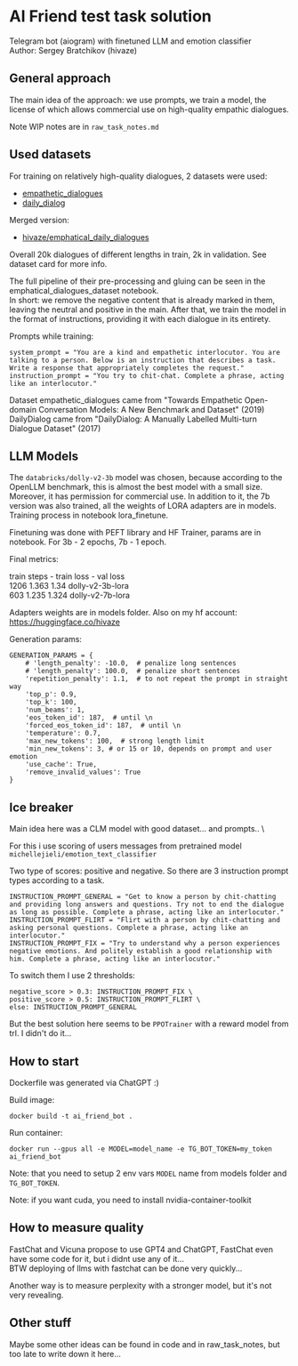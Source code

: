 # AI Friend test task solution

Telegram bot (aiogram) with finetuned LLM and emotion classifier \
Author: Sergey Bratchikov (hivaze)

## General approach

The main idea of the approach: we use prompts, we train a model, the license of which allows commercial use on high-quality empathic dialogues.

Note WIP notes are in `raw_task_notes.md`

## Used datasets

For training on relatively high-quality dialogues, 2 datasets were used:
- [empathetic_dialogues](https://huggingface.co/datasets/empathetic_dialogues)
- [daily_dialog](https://huggingface.co/datasets/daily_dialog)

Merged version:
- [hivaze/emphatical_daily_dialogues](https://huggingface.co/datasets/hivaze/emphatical_daily_dialogues)

Overall 20k dialogues of different lengths in train, 2k in validation. See dataset card for more info.

The full pipeline of their pre-processing and gluing can be seen in the emphatical_dialogues_dataset notebook. \
In short: we remove the negative content that is already marked in them, leaving the neutral and positive in the main. After that, we train the model in the format of instructions, providing it with each dialogue in its entirety.

Prompts while training:
```
system_prompt = "You are a kind and empathetic interlocutor. You are talking to a person. Below is an instruction that describes a task. Write a response that appropriately completes the request."
instruction_prompt = "You try to chit-chat. Complete a phrase, acting like an interlocutor."
```

Dataset empathetic_dialogues came from "Towards Empathetic Open-domain Conversation Models: A New Benchmark and Dataset" (2019)
DailyDialog came from "DailyDialog: A Manually Labelled Multi-turn Dialogue Dataset" (2017)

## LLM Models

The `databricks/dolly-v2-3b` model was chosen, because according to the OpenLLM benchmark, this is almost the best model with a small size. Moreover, it has permission for commercial use. In addition to it, the 7b version was also trained, all the weights of LORA adapters are in models. \
Training process in notebook lora_finetune.

Finetuning was done with PEFT library and HF Trainer, params are in notebook. For 3b - 2 epochs, 7b - 1 epoch.

Final metrics:

train steps - train loss - val loss \
1206    1.363 	1.34    dolly-v2-3b-lora \
603 	1.235 	1.324    dolly-v2-7b-lora

Adapters weights are in models folder. Also on my hf account: https://huggingface.co/hivaze

Generation params:
```
GENERATION_PARAMS = {
    # 'length_penalty': -10.0,  # penalize long sentences
    # 'length_penalty': 100.0,  # penalize short sentences
    'repetition_penalty': 1.1,  # to not repeat the prompt in straight way
    'top_p': 0.9,
    'top_k': 100,
    'num_beams': 1,
    'eos_token_id': 187,  # until \n
    'forced_eos_token_id': 187,  # until \n
    'temperature': 0.7,
    'max_new_tokens': 100,  # strong length limit
    'min_new_tokens': 3, # or 15 or 10, depends on prompt and user emotion
    'use_cache': True,
    'remove_invalid_values': True
}
```

## Ice breaker

Main idea here was a CLM model with good dataset... and prompts.. \

For this i use scoring of users messages from pretrained model `michellejieli/emotion_text_classifier`

Two type of scores: positive and negative. So there are 3 instruction prompt types according to a task.

```
INSTRUCTION_PROMPT_GENERAL = "Get to know a person by chit-chatting and providing long answers and questions. Try not to end the dialogue as long as possible. Complete a phrase, acting like an interlocutor."
INSTRUCTION_PROMPT_FLIRT = "Flirt with a person by chit-chatting and asking personal questions. Complete a phrase, acting like an interlocutor."
INSTRUCTION_PROMPT_FIX = "Try to understand why a person experiences negative emotions. And politely establish a good relationship with him. Complete a phrase, acting like an interlocutor."
```

To switch them I use 2 thresholds:
```
negative_score > 0.3: INSTRUCTION_PROMPT_FIX \
positive_score > 0.5: INSTRUCTION_PROMPT_FLIRT \
else: INSTRUCTION_PROMPT_GENERAL
```

But the best solution here seems to be `PPOTrainer` with a reward model from trl. I didn't do it...

## How to start

Dockerfile was generated via ChatGPT :)

Build image:
```
docker build -t ai_friend_bot .
```

Run container:
```
docker run --gpus all -e MODEL=model_name -e TG_BOT_TOKEN=my_token ai_friend_bot
```

Note: that you need to setup 2 env vars `MODEL` name from models folder and `TG_BOT_TOKEN`.

Note: if you want cuda, you need to install nvidia-container-toolkit

## How to measure quality

FastChat and Vicuna propose to use GPT4 and ChatGPT, FastChat even have some code for it, but i didnt use any of it... \
BTW deploying of llms with fastchat can be done very quickly...

Another way is to measure perplexity with a stronger model, but it's not very revealing.

## Other stuff

Maybe some other ideas can be found in code and in raw_task_notes, but too late to write down it here...